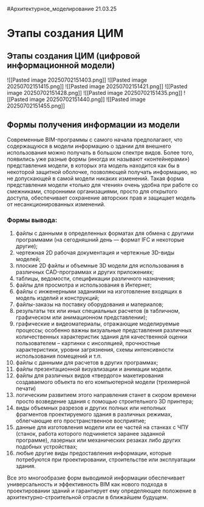 #Архитектурное_моделирование 
21.03.25
# Этапы создания ЦИМ
## Этапы создания ЦИМ (цифровой информационной модели)
![[Pasted image 20250702151403.png]]
![[Pasted image 20250702151415.png]]
![[Pasted image 20250702151421.png]]
![[Pasted image 20250702151428.png]]
![[Pasted image 20250702151435.png]]
![[Pasted image 20250702151440.png]]
![[Pasted image 20250702151455.png]]
## Формы получения информации из модели
Современные BIM-программы с самого начала предполагают, что содержащуюся в модели информацию о здании для внешнего использования можно получать в большом спектре видов. Более того, появились уже разные формы (иногда их называют «контейнерами») представления модели, в которых эта модель находится как бы в некоторой защитной оболочке, позволяющей получать информацию, но не допускающей в самой модели никаких изменений. Такая форма представления модели «только для чтения» очень удобна при работе со смежниками, сторонними организациями, просто для открытого доступа, обеспечивает сохранение авторских прав и защищает модель от несанкционированных изменений.

### Формы вывода:
1) файлы с данными в определенных форматах для обмена с другими программами (на сегодняшний день — формат IFC и некоторые другие); 
2) чертежная 2D рабочая документация и чертежные 3D-виды моделей; 
3) плоские 2D файлы и объемные 3D модели для использования в различных CAD-программах и других приложениях; 
4) таблицы, ведомости, спецификации различного назначения;
5) файлы для просмотра и использования в Интернет;
6) файлы с инженерными заданиями на изготовление входящих в модель изделий и конструкций;
7) файлы-заказы на поставку оборудования и материалов; 
8) результаты тех или иных специальных расчетов (в табличном, графическом или анимационном представлении);
9) графические и видеоматериалы, отражающие моделируемые процессы; особенно важны визуальные представления различных количественных характеристик здания для качественной оценки пользователем – картинки с инсоляцией, прочностные характеристики, уровни загрязнения, схемы интенсивности использования помещений и т.п.
10) файлы с данными для расчетов в других программах; 
11) файлы презентационной визуализации и анимации модели.
12) файлы для различных видов «твердого» макетирования создаваемого объекта по его компьютерной модели (трехмерной печати)
13) логическим развитием этого направления станет в скором времени просто возведение здания с помощью строительного 3D принтера;
14) виды объемных разрезов и других полных или неполных фрагментов проектируемого здания в различных режимах, облегчающие его пространственное восприятие;
15) данные для изготовления модели или ее частей на станках с ЧПУ (станок, работа которого подчиняется заранее заданной программе), лазерных или механических резаках либо других подобных устройствах; 
16) любые другие виды предоставления информации, которые потребуются при проектировании, строительстве или эксплуатации здания.

Все это многообразие форм выводимой информации обеспечивает универсальность и эффективность BIM как нового подхода в проектировании зданий и гарантирует ему определяющее положение в архитектурно-строительной отрасли в ближайшем будущем.

